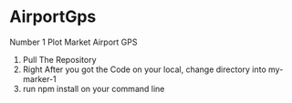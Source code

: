 # AirportGps
Number 1 Plot Market Airport GPS

1. Pull The Repository
2. Right After you got the Code on your local, change directory into my-marker-1
3. run npm install on your command line

